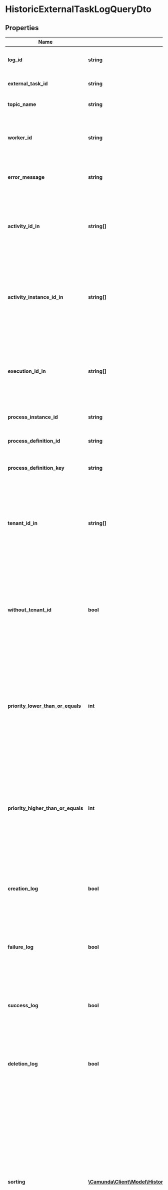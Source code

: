 # HistoricExternalTaskLogQueryDto

## Properties
Name | Type | Description | Notes
------------ | ------------- | ------------- | -------------
**log_id** | **string** | Filter by historic external task log id. | [optional] 
**external_task_id** | **string** | Filter by external task id. | [optional] 
**topic_name** | **string** | Filter by an external task topic. | [optional] 
**worker_id** | **string** | Filter by the id of the worker that the task was most recently locked by. | [optional] 
**error_message** | **string** | Filter by external task exception message. | [optional] 
**activity_id_in** | **string[]** | Only include historic external task logs which belong to one of the passed activity ids. | [optional] 
**activity_instance_id_in** | **string[]** | Only include historic external task logs which belong to one of the passed activity instance ids. | [optional] 
**execution_id_in** | **string[]** | Only include historic external task logs which belong to one of the passed execution ids. | [optional] 
**process_instance_id** | **string** | Filter by process instance id. | [optional] 
**process_definition_id** | **string** | Filter by process definition id. | [optional] 
**process_definition_key** | **string** | Filter by process definition key. | [optional] 
**tenant_id_in** | **string[]** | Only include historic external task log entries which belong to one of the passed and comma-separated tenant ids. | [optional] 
**without_tenant_id** | **bool** | Only include historic external task log entries that belong to no tenant. Value may only be &#x60;true&#x60;, as &#x60;false&#x60; is the default behavior. | [optional] 
**priority_lower_than_or_equals** | **int** | Only include logs for which the associated external task had a priority lower than or equal to the given value. Value must be a valid &#x60;long&#x60; value. | [optional] 
**priority_higher_than_or_equals** | **int** | Only include logs for which the associated external task had a priority higher than or equal to the given value. Value must be a valid &#x60;long&#x60; value. | [optional] 
**creation_log** | **bool** | Only include creation logs. Value may only be &#x60;true&#x60;, as &#x60;false&#x60; is the default behavior. | [optional] 
**failure_log** | **bool** | Only include failure logs. Value may only be &#x60;true&#x60;, as &#x60;false&#x60; is the default behavior. | [optional] 
**success_log** | **bool** | Only include success logs. Value may only be &#x60;true&#x60;, as &#x60;false&#x60; is the default behavior. | [optional] 
**deletion_log** | **bool** | Only include deletion logs. Value may only be &#x60;true&#x60;, as &#x60;false&#x60; is the default behavior. | [optional] 
**sorting** | [**\Camunda\Client\Model\HistoricExternalTaskLogQueryDtoSorting[]**](HistoricExternalTaskLogQueryDtoSorting.md) | An array of criteria to sort the result by. Each element of the array is                        an object that specifies one ordering. The position in the array                        identifies the rank of an ordering, i.e., whether it is primary, secondary,                        etc. Sorting has no effect for &#x60;count&#x60; endpoints. | [optional] 

[[Back to Model list]](../../README.md#documentation-for-models) [[Back to API list]](../../README.md#documentation-for-api-endpoints) [[Back to README]](../../README.md)

